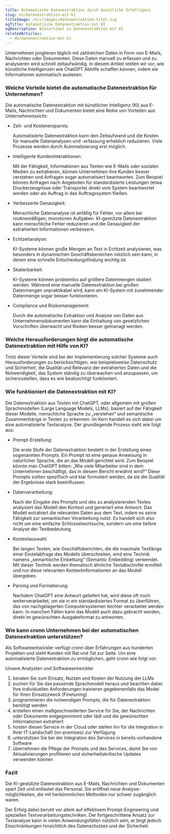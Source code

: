```yaml
---
title: Automatische Datenextraktion durch künstliche Intelligenz
slug: en/datenextraktion-mit-ki
titleImage: /src/images/datenextraktion-titel.svg
ogTitle: Automatische Datenextraktion mit KI
ogDescription: Wikiartikel zu Datenextraktion mit KI
relatedArticles:
  - de/datenextraktion-mit-ki
---
```

Unternehmen jonglieren täglich mit zahlreichen Daten in Form von E-Mails, Nachrichten oder Dokumenten. Diese Daten manuell zu erfassen und zu analysieren wird schnell zeitaufwändig. In diesem Artikel stellen wir vor, wie künstliche Intelligenzen wie ChatGPT Abhilfe schaffen können, indem sie Informationen automatisch auslesen.

### Welche Vorteile bietet die automatische Datenextraktion für Unternehmen?

Die automatische Datenextraktion mit künstlicher Intelligenz (KI) aus E-Mails, Nachrichten und Dokumenten bietet eine Reihe von Vorteilen aus Unternehmenssicht:

* Zeit- und Kosten­ersparnis:

  Automatisierte Daten­extraktion kann den Zeitaufwand und die Kosten für manuelle Datenanalysen und -erfassung erheblich reduzieren. Viele Prozesse werden durch Automatisierung erst möglich.
* Intelligente Kunden­interaktionen:

  Mit der Fähigkeit, Informationen aus Texten wie E-Mails oder sozialen Medien zu extrahieren, können Unternehmen ihre Kunden besser verstehen und Anfragen sogar automatisiert beantworten. Zum Beispiel können Anfragen nach Angeboten für standardisierte Leistungen (etwa Druck­erzeugnisse oder Transporte) direkt vom System beantwortet werden oder als Auftrag in das Auftrags­system fließen.
* Verbesserte Genauigkeit:

  Menschliche Datenanalyse ist anfällig für Fehler, vor allem bei routinemäßigen, monotonen Aufgaben. KI-gestützte Daten­extraktion kann menschliche Fehler reduzieren und die Genauigkeit der extrahierten Informationen verbessern.
* Echtzeitanalyse:

  KI-Systeme können große Mengen an Text in Echtzeit analysieren, was besonders in dynamischen Geschäfts­bereichen nützlich sein kann, in denen eine schnelle Entscheidungs­findung wichtig ist.
* Skalierbarkeit:

  KI-Systeme können problemlos auf größere Datenmengen skaliert werden. Während eine manuelle Daten­extraktion bei großen Datenmengen unpraktikabel wird, kann ein KI-System mit zunehmender Datenmenge sogar besser funktionieren.
* Compliance und Risikomanagement:

  Durch die automatische Extraktion und Analyse von Daten aus Unternehmens­dokumenten kann die Einhaltung von gesetzlichen Vorschriften überwacht und Risiken besser gemanagt werden.

### Welche Herausforderungen birgt die automatische Datenextraktion mit Hilfe von KI?

Trotz dieser Vorteile sind bei der Implementierung solcher Systeme auch Herausforderungen zu berücksichtigen, wie beispiel­sweise Datenschutz und Sicherheit, die Qualität und Relevanz der extrahierten Daten und die Notwendigkeit, das System ständig zu überwachen und anzupassen, um sicherzustellen, dass es wie beabsichtigt funktioniert.

### Wie funktioniert die Datenextraktion mit KI?

Die Daten­extraktion aus Texten mit ChatGPT, oder allgemein mit großen Sprach­modellen (Large Language Models, LLMs), basiert auf der Fähigkeit dieser Modelle, menschliche Sprache zu „verstehen“ und semantische Zusammenhänge in Texten zu erkennen. Im Kern handelt es sich dabei um eine automatisierte Textanalyse. Der grundlegende Prozess sieht wie folgt aus:

* Prompt-Erstellung:

  Die erste Stufe der Daten­extraktion besteht in der Erstellung eines sogenannten Prompts. Ein Prompt ist eine genaue Anweisung in natürlicher Sprache, die an das Modell gerichtet wird. Zum Beispiel könnte man ChatGPT bitten: „Wie viele Mitarbeiter sind in dem Unternehmen beschäftigt, das in diesem Bericht erwähnt wird?“ Diese Prompts sollten spezifisch und klar formuliert werden, da sie die Qualität der Ergebnisse stark beeinflussen.
* Datenverarbeitung:

  Nach der Eingabe des Prompts und des zu analysierenden Textes analysiert das Modell den Kontext und generiert eine Antwort. Das Modell extrahiert die relevanten Daten aus dem Text, indem es seine Fähigkeit zur semantischen Verarbeitung nutzt. Es handelt sich also nicht um eine einfache Schlüssel­wortsuche, sondern um eine tiefere Analyse der Textbedeutung.
* Kontextauswahl:

  Bei langen Texten, wie Geschäfts­berichten, die die maximale Textlänge einer Einzel­abfrage des Modells überschreiten, wird eine Technik namens „semantische Einbettung“ (Semantic Embedding) verwendet. Mit dieser Technik werden thematisch ähnliche Text­abschnitte ermittelt und nur diese relevanten Kontext­informationen an das Modell übergeben.
* Parsing und Formatierung:

  Nachdem ChatGPT eine Antwort geliefert hat, wird diese oft noch weiterverarbeitet, um sie in ein standardisiertes Format zu überführen, das von nachgelagerten Computer­systemen leichter verarbeitet werden kann. In manchen Fällen kann das Modell auch dazu gebracht werden, direkt im gewünschten Ausgabeformat zu antworten.

### Wie kann cronn Unternehmen bei der automatischen Datenextraktion unterstützen?

Als Software­entwickler verfügt cronn über Erfahrungen aus hunderten Projekten und steht Kunden mit Rat und Tat zur Seite. Um eine automatisierte Daten­extraktion zu ermöglichen, geht cronn wie folgt vor:

Unsere Analysten und Software­entwickler

1. beraten Sie zum Einsatz, Nutzen und Kosten der Nutzung der LLMs
2. suchen für Sie das passende Sprach­modell heraus und beachten dabei Ihre individuellen Anforderungen trainieren gegebenenfalls das Model für Ihren Einsatz­zweck (Finetuning)
3. programmieren die notwendigen Prompts, die für Daten­extraktion benötigt werden
4. erstellen einen maßgeschneiderten Service für Sie, der Nachrichten oder Dokumente entgegennimmt oder lädt und die gewünschten Informationen extrahiert
5. hosten diesen Service in der Cloud oder stellen ihn für die Integration in Ihrer IT-Landschaft (on-premises) zur Verfügung
6. unterstützen Sie bei der Integration des Services in bereits vorhandene Software
7. übernehmen die Pflege der Prompts und des Services, damit Sie von Aktualisierungen profitieren und sicherheits­kritische Updates verwenden können

### Fazit

Die KI-gestützte Daten­extraktion aus E-Mails, Nachrichten und Dokumenten spart Zeit und entlastet das Personal. Sie eröffnet neue Analyse­möglichkeiten, die mit herkömmlichen Methoden nur schwer zugänglich waren.

Der Erfolg dabei beruht vor allem auf effektivem Prompt-Engineering und speziellen Textverarbeitungs­techniken. Der fortgeschrittene Ansatz zur Textanalyse kann in vielen Anwendungs­fällen nützlich sein, er birgt jedoch Einschränkungen hinsichtlich des Daten­schutzes und der Sicherheit.

